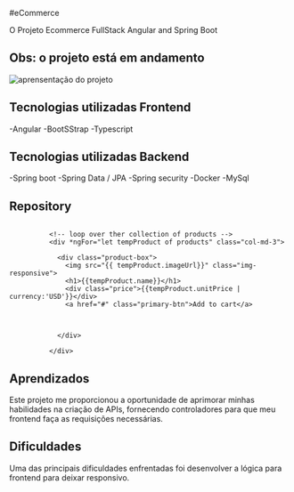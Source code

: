 #eCommerce

O Projeto Ecommerce FullStack Angular and Spring Boot 

## Obs: o projeto está em andamento

 <img src="assets/angular.gif" alt="aprensentação do projeto">


## Tecnologias utilizadas Frontend
-Angular
-BootSStrap
-Typescript

## Tecnologias utilizadas Backend
-Spring boot
-Spring Data / JPA
-Spring security
-Docker
-MySql

## Repository
```

          <!-- loop over ther collection of products -->
          <div *ngFor="let tempProduct of products" class="col-md-3">

            <div class="product-box">
              <img src="{{ tempProduct.imageUrl}}" class="img-responsive">
              <h1>{{tempProduct.name}}</h1>
              <div class="price">{{tempProduct.unitPrice | currency:'USD'}}</div>
              <a href="#" class="primary-btn">Add to cart</a>



            </div>

          </div>
```

## Aprendizados
Este projeto me proporcionou a oportunidade de aprimorar minhas habilidades na criação de APIs, fornecendo controladores para que meu frontend faça as requisições necessárias.

## Dificuldades
Uma das principais dificuldades enfrentadas foi desenvolver a lógica para frontend  para deixar responsivo.
